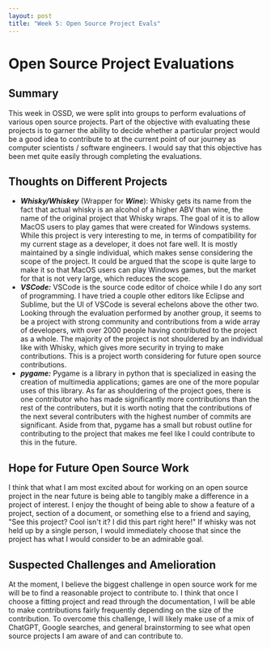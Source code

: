 ```yaml
---
layout: post
title: "Week 5: Open Source Project Evals"
---
```


# Open Source Project Evaluations

## Summary 

This week in OSSD, we were split into groups to perform evaluations of various open source projects. Part of the objective with evaluating these projects is to garner the ability to decide whether a particular project would be a good idea to contribute to at the current point of our journey as computer scientists / software engineers. I would say that this objective has been met quite easily through completing the evaluations. 

<!--more-->


## Thoughts on Different Projects

- ***Whisky/Whiskey*** (Wrapper for ***Wine***): Whisky gets its name from the fact that actual whisky is an alcohol of a higher ABV than wine, the name of the original project that Whisky wraps. The goal of it is to allow MacOS users to play games that were created for Windows systems. While this project is very interesting to me, in terms of compatibility for my current stage as a developer, it does not fare well. It is mostly maintained by a single individual, which makes sense considering the scope of the project. It could be argued that the scope is quite large to make it so that MacOS users can play Windows games, but the market for that is not very large, which reduces the scope.  
- ***VSCode:*** VSCode is the source code editor of choice while I do any sort of programming. I have tried a couple other editors like Eclipse and Sublime, but the UI of VSCode is several echelons above the other two. Looking through the evaluation performed by another group, it seems to be a project with strong community and contributions from a wide array of developers, with over 2000 people having contributed to the project as a whole. The majority of the project is not shouldered by an individual like with Whisky, which gives more security in trying to make contributions. This is a project worth considering for future open source contributions.
- ***pygame:*** Pygame is a library in python that is specialized in easing the creation of multimedia applications; games are one of the more popular uses of this library. As far as shouldering of the project goes, there is one contributor who has made significantly more contributions than the rest of the contributers, but it is worth noting that the contributions of the next several contributers with the highest number of commits are significant. Aside from that, pygame has a small but robust outline for contributing to the project that makes me feel like I could contribute to this in the future. 

## Hope for Future Open Source Work 

I think that what I am most excited about for working on an open source project in the near future is being able to tangibly make a difference in a project of interest. I enjoy the thought of being able to show a feature of a project, section of a document, or something else to a friend and saying, "See this project? Cool isn't it? I did this part right here!" If whisky was not held up by a single person, I would immediately choose that since the project has what I would consider to be an admirable goal. 

## Suspected Challenges and Amelioration

At the moment, I believe the biggest challenge in open source work for me will be to find a reasonable project to contribute to. I think that once I choose a fitting project and read through the documentation, I will be able to make contributions fairly frequently depending on the size of the contribution. To overcome this challenge, I will likely make use of a mix of ChatGPT, Google searches, and general brainstorming to see what open source projects I am aware of and can contribute to. 